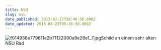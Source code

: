 ```yaml
---
title: NSU
slug: nsu
date_published: 2013-02-17T20:46:56.000Z
date_updated: 2018-08-22T09:38:50.000Z
---
```


![f014938e779611e2b71122000a9e28e1_7.jpg](__GHOST_URL__/Krafft-Prinzmetal/skalen/assets_c/2013/02/f014938e779611e2b71122000a9e28e1_7-thumb-580x580-400.jpg)Schild an einem sehr alten NSU Rad

